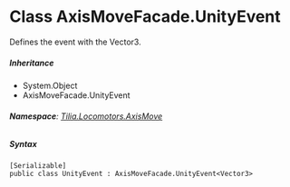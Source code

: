 # Class AxisMoveFacade.UnityEvent

Defines the event with the Vector3.

##### Inheritance

* System.Object
* AxisMoveFacade.UnityEvent

###### **Namespace**: [Tilia.Locomotors.AxisMove]

##### Syntax

```
[Serializable]
public class UnityEvent : AxisMoveFacade.UnityEvent<Vector3>
```

[Tilia.Locomotors.AxisMove]: README.md
